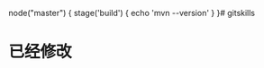 node("master") {
        stage('build') {
                echo  'mvn --version'
            }
}# gitskills
# 已经修改
